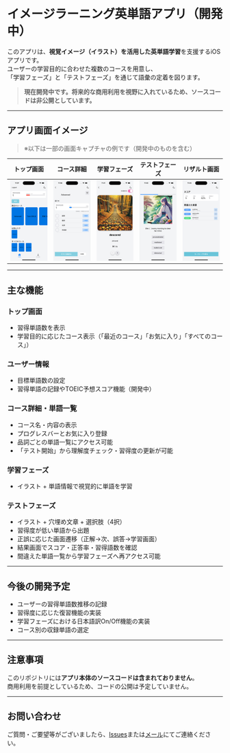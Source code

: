 # イメージラーニング英単語アプリ（開発中）

このアプリは、**視覚イメージ（イラスト）を活用した英単語学習**を支援するiOSアプリです。  
ユーザーの学習目的に合わせた複数のコースを用意し、  
「学習フェーズ」と「テストフェーズ」を通じて語彙の定着を図ります。

>  **現在開発中です。将来的な商用利用を視野に入れているため、ソースコードは非公開としています。**

---

## アプリ画面イメージ

> ※以下は一部の画面キャプチャの例です（開発中のものを含む）

| トップ画面 | コース詳細 | 学習フェーズ | テストフェーズ | リザルト画面 |
|------------|------------|---------------|----------------|----------------|
| ![トップ画面](./images/home.png) | ![コース詳細](./images/course_detail.png) | ![学習フェーズ](./images/learning_phase.png) | ![テストフェーズ](./images/test_phase.png) | ![リザルト](./images/result.png) |

---

## 主な機能

### トップ画面
- 習得単語数を表示
- 学習目的に応じたコース表示（「最近のコース」「お気に入り」「すべてのコース」）

### ユーザー情報
- 目標単語数の設定
- 習得単語の記録やTOEIC予想スコア機能（開発中）

### コース詳細・単語一覧
- コース名・内容の表示
- プログレスバーとお気に入り登録
- 品詞ごとの単語一覧にアクセス可能
- 「テスト開始」から理解度チェック・習得度の更新が可能

### 学習フェーズ
- イラスト + 単語情報で視覚的に単語を学習

### テストフェーズ
- イラスト + 穴埋め文章 + 選択肢（4択）
- 習得度が低い単語から出題
- 正誤に応じた画面遷移（正解→次、誤答→学習画面）
- 結果画面でスコア・正答率・習得語数を確認
- 間違えた単語一覧から学習フェーズへ再アクセス可能

---

## 今後の開発予定
- ユーザーの習得単語数推移の記録
- 習得度に応じた復習機能の実装
- 学習フェーズにおける日本語訳On/Off機能の実装
- コース別の収録単語の選定

---

## 注意事項
このリポジトリには**アプリ本体のソースコードは含まれておりません**。  
商用利用を前提としているため、コードの公開は予定していません。

---

## お問い合わせ
ご質問・ご要望等がございましたら、[Issues](https://github.com/shadanki/english-app-info-jp/issues)または[メール](seiyakawano05410@gmail.com)にてご連絡ください。
